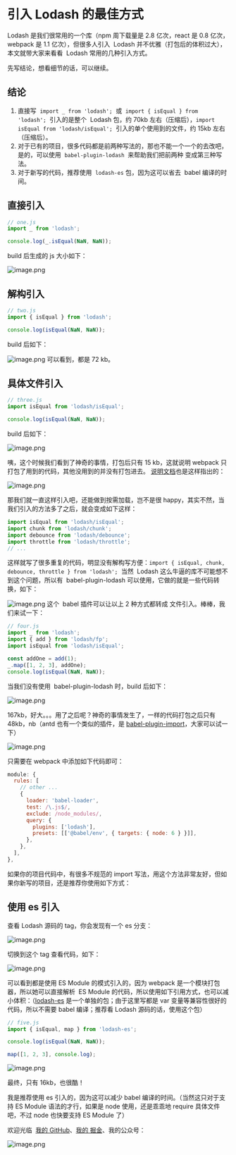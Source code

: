 # 引入 Lodash 的最佳方式

Lodash 是我们很常用的一个库（npm 周下载量是 2.8 亿次，react 是 0.8 亿次，webpack 是 1.1 亿次），但很多人引入  Lodash 并不优雅（打包后的体积过大），本文就带大家来看看  Lodash 常用的几种引入方式。

先写结论，想看细节的话，可以继续。

## 结论

1. 直接写  `import _ from 'lodash';`  或  `import { isEqual } from 'lodash';`  引入的是整个  Lodash 包，约 70kb 左右（压缩后），`import isEqual from 'lodash/isEqual';`  引入的单个使用到的文件，约 15kb 左右（压缩后）。
2. 对于已有的项目，很多代码都是前两种写法的，那也不能一个一个的去改吧，是的，可以使用  `babel-plugin-lodash`  来帮助我们把前两种 变成第三种写法。
3. 对于新写的代码，推荐使用  `lodash-es` 包，因为这可以省去  babel 编译的时间。

## 直接引入

```javascript
// one.js
import _ from 'lodash';

console.log(_.isEqual(NaN, NaN));
```

build 后生成的 js 大小如下：

![image.png](https://cdn.nlark.com/yuque/0/2020/png/197018/1585807319376-15744c89-e01c-461e-872e-51ad5df81e6a.png#align=left&display=inline&height=102&name=image.png&originHeight=204&originWidth=790&size=39865&status=done&style=none&width=395)

## 解构引入

```javascript
// two.js
import { isEqual } from 'lodash';

console.log(isEqual(NaN, NaN));
```

build 后如下：

![image.png](https://cdn.nlark.com/yuque/0/2020/png/197018/1585807417167-a5708610-4720-4187-aada-0dce04a6c093.png#align=left&display=inline&height=69&name=image.png&originHeight=138&originWidth=691&size=29525&status=done&style=none&width=345.5) 可以看到，都是 72 kb。

## 具体文件引入

```javascript
// three.js
import isEqual from 'lodash/isEqual';

console.log(isEqual(NaN, NaN));
```

build 后如下：

![image.png](https://cdn.nlark.com/yuque/0/2020/png/197018/1585807530012-9f9904f0-c101-4f35-a791-0324f7e0382e.png#align=left&display=inline&height=70&name=image.png&originHeight=139&originWidth=698&size=28472&status=done&style=none&width=349)

咦，这个时候我们看到了神奇的事情，打包后只有 15 kb，这就说明 webpack 只打包了用到的代码，其他没用到的并没有打包进去。 [说明文档](https://github.com/lodash/lodash#installation)也是这样指出的：

![image.png](https://cdn.nlark.com/yuque/0/2020/png/197018/1585807782417-c2b74f84-25bd-485e-9a8b-2f5dd0c066d7.png#align=left&display=inline&height=290&name=image.png&originHeight=580&originWidth=1510&size=116236&status=done&style=none&width=755)

那我们就一直这样引入吧，还能做到按需加载，岂不是很 happy，其实不然，当我们引入的方法多了之后，就会变成如下这样：

```javascript
import isEqual from 'lodash/isEqual';
import chunk from 'lodash/chunk';
import debounce from 'lodash/debounce';
import throttle from 'lodash/throttle';
// ...
```

这样就写了很多重复的代码，明显没有解构写方便：`import { isEqual, chunk, debounce, throttle } from 'lodash';`  当然  Lodash 这么牛逼的库不可能想不到这个问题，所以有  babel-plugin-lodash 可以使用，它做的就是一些代码转换，如下：

![image.png](https://cdn.nlark.com/yuque/0/2020/png/197018/1585808819405-11cc8433-d028-4f29-af95-7be1edcfa35b.png#align=left&display=inline&height=428&name=image.png&originHeight=856&originWidth=762&size=78861&status=done&style=none&width=381) 这个  babel 插件可以让以上 2 种方式都转成 文件引入。棒棒，我们来试一下：

```javascript
// four.js
import _ from 'lodash';
import { add } from 'lodash/fp';
import isEqual from 'lodash/isEqual';

const addOne = add(1);
_.map([1, 2, 3], addOne);
console.log(isEqual(NaN, NaN));
```

当我们没有使用  babel-plugin-lodash 时，build 后如下：

![image.png](https://cdn.nlark.com/yuque/0/2020/png/197018/1585809274667-212a35f7-f457-48d3-8f37-7530c0e5c652.png#align=left&display=inline&height=69&name=image.png&originHeight=138&originWidth=705&size=28489&status=done&style=none&width=352.5)

167kb，好大。。。用了之后呢？神奇的事情发生了，一样的代码打包之后只有 48kb，nb（antd 也有一个类似的插件，是 [babel-plugin-import](https://github.com/ant-design/babel-plugin-import)，大家可以试一下）

![image.png](https://cdn.nlark.com/yuque/0/2020/png/197018/1586182329456-7abb7e3b-f0fd-4678-8953-42a003cc4eb1.png#align=left&display=inline&height=169&name=image.png&originHeight=338&originWidth=1250&size=73606&status=done&style=none&width=625)

只需要在 webpack 中添加如下代码即可：

```javascript
module: {
  rules: [
    // other ...
    {
      loader: 'babel-loader',
      test: /\.js$/,
      exclude: /node_modules/,
      query: {
        plugins: ['lodash'],
        presets: [['@babel/env', { targets: { node: 6 } }]],
      },
    },
  ],
},
```

如果你的项目代码中，有很多不规范的 import 写法，用这个方法非常友好，但如果你新写的项目，还是推荐你使用如下方式：

## 使用 es 引入

查看 Lodash 源码的 tag，你会发现有一个 es 分支：

![image.png](https://cdn.nlark.com/yuque/0/2020/png/197018/1586183280612-f2ca5030-16e8-439e-9981-53ed39f1dba6.png#align=left&display=inline&height=371&name=image.png&originHeight=742&originWidth=804&size=70413&status=done&style=none&width=402)

切换到这个 tag 查看代码，如下：

![image.png](https://cdn.nlark.com/yuque/0/2020/png/197018/1586183409747-991a986d-7241-444d-b87e-4ea1ec5d0b33.png#align=left&display=inline&height=211&name=image.png&originHeight=422&originWidth=1498&size=75985&status=done&style=none&width=749)

可以看到都是使用 ES Module 的模式引入的，因为 webpack 是一个模块打包器，所以她可以直接解析  ES Module 的代码，所以使用如下引用方式，也可以减小体积：（[lodash-es](https://www.npmjs.com/package/lodash-es) 是一个单独的包；由于这里写都是 var 变量等兼容性很好的代码，所以不需要 babel 编译；推荐看 Lodash 源码的话，使用这个包）

```javascript
// five.js
import { isEqual, map } from 'lodash-es';

console.log(isEqual(NaN, NaN));

map([1, 2, 3], console.log);
```

![image.png](https://cdn.nlark.com/yuque/0/2020/png/197018/1586184112588-0a7fc628-6033-4abc-9f9a-742ec86778c1.png#align=left&display=inline&height=100&name=image.png&originHeight=200&originWidth=752&size=36458&status=done&style=none&width=376)

最终，只有 16kb，也很酷！

我是推荐使用 es 引入的，因为这可以减少 babel 编译的时间。（当然这只对于支持 ES Module 语法的才行，如果是 node 使用，还是乖乖地 require 具体文件吧，不过 node 也快要支持 ES Module 了）

欢迎光临  [我的 GitHub](https://github.com/Acmu)、[我的 掘金](https://juejin.im/user/5bcab884e51d450e81091745)、我的公众号：

![image.png](https://cdn.nlark.com/yuque/0/2020/png/197018/1586189330099-afc78321-662b-4b28-86fb-9211eb0fdacb.png#align=left&display=inline&height=310&name=image.png&originHeight=500&originWidth=900&size=95117&status=done&style=none&width=557)
